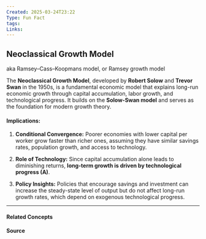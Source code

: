 ```yaml
---
Created: 2025-03-24T23:22
Type: Fun Fact
tags:
Links:
---
```

## Neoclassical Growth Model

aka Ramsey–Cass–Koopmans model, or Ramsey growth model

The **Neoclassical Growth Model**, developed by **Robert Solow** and **Trevor Swan** in the 1950s, is a fundamental economic model that explains long-run economic growth through capital accumulation, labor growth, and technological progress. It builds on the **Solow-Swan model** and serves as the foundation for modern growth theory.

#### Implications:

1. **Conditional Convergence:** Poorer economies with lower capital per worker grow faster than richer ones, assuming they have similar savings rates, population growth, and access to technology.
    
2. **Role of Technology:** Since capital accumulation alone leads to diminishing returns, **long-term growth is driven by technological progress (A)**.
	
3. **Policy Insights:** Policies that encourage savings and investment can increase the steady-state level of output but do not affect long-run growth rates, which depend on exogenous technological progress.

---
#### Related Concepts

#### Source


